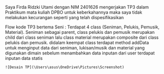 Saya Firda Ridzki Utami dengan NIM 2401626 mengerjakan TP3 dalam Praktikum mata kuliah DPBO untuk keberkahannya maka saya tidak melakukan kecurangan seperti yang telah dispesifikasikan

Flow kode TP3 bertema Seni :
Terdapat 4 class (Seniman, Pelukis, Pemusik, Material). Seniman sebagai parent, class pelukis dan pemusik merupakan child dari class seniman lalu class material merupakan composite dari class pelukis dan pemusik.
didalam keempat class terdapat method addData untuk menginput data dari seniman, lukisan/musik dan material yang digunakan
dimain sebelum menambahkan data inputan dari user terdapat inputan data statis 

    ![Desain TP](\Users\asus\OneDrive\Pictures\Screenshot)
    

    
    
